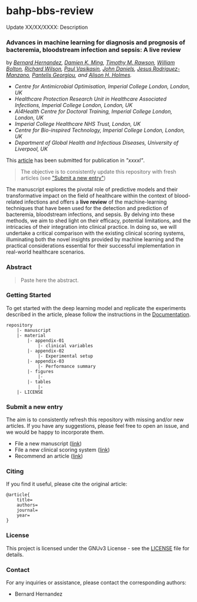 # bahp-bbs-review

Update XX/XX/XXXX: Description <br>

### Advances in machine learning for diagnosis and prognosis of bacteremia, bloodstream infection and sepsis: A live review

by *[Bernard Hernandez](https://bahp.github.io/portfolio-academic/),
    [Damien K. Ming](https://www.imperial.ac.uk/people/d.ming), 
    [Timothy M. Rawson](https://www.imperial.ac.uk/people/timothy.rawson07), 
    [William Bolton](https://www.imperial.ac.uk/people/william.bolton), 
    [Richard Wilson](https://www.imperial.ac.uk/people/richard.wilson),
    [Paul Vasikasin](https://www.imperial.ac.uk/people/p.vasikasin20), 
    [John Daniels](https://scholar.google.com/citations?user=TGzM-T8AAAAJ),
    [Jesus Rodriguez-Manzano](https://www.imperial.ac.uk/people/j.rodriguez-manzano),
    [Pantelis Georgiou](https://www.imperial.ac.uk/people/pantelis), and 
    [Alison H. Holmes](https://www.liverpool.ac.uk/systems-molecular-and-integrative-biology/staff/alison-holmes/).*

- *Centre for Antimicrobial Optimisation, Imperial College London, London, UK*
- *Healthcare Protection Research Unit in Healthcare Associated Infections, Imperial College London, London, UK*
- *AI4Health Centre for Doctoral Training, Imperial College London, London, UK*
- *Imperial College Healthcare NHS Trust, London, UK*
- *Centre for Bio-inspired Technology, Imperial College London, London, UK*
- *Department of Global Health and Infectious Diseases, University of Liverpool, UK*

This [article]() has been submitted for publication in *"xxxxl"*.

>The objective is to consistently update this repository with fresh articles (see ["Submit a new entry"](#Submit-a-new-entry))

The manuscript explores the pivotal role of predictive models and their transformative impact on the field of 
healthcare within the context of blood-related infections and offers a **live review** of the machine-learning 
techniques that have been used for the detection and prediction of bacteremia, bloodstream infections, and sepsis. 
By delving into these methods, we aim to shed light on their efficacy, potential limitations, and the intricacies 
of their integration into clinical practice. In doing so, we will undertake a critical comparison with the existing 
clinical scoring systems, illuminating both the novel insights provided by machine learning and the practical 
considerations essential for their successful implementation in real-world healthcare scenarios.

<!-- ![](manuscript/figures/hawaii-trend.png) -->
<!-- *Caption for the example figure with the main results.* -->

### Abstract

> Paste here the abstract.


### Getting Started

To get started with the deep learning model and replicate the experiments described in the article, please 
follow the instructions in the [Documentation](docs/README.md).

```
repository
    |- manuscript
    |- material
        |- appendix-01
            |- clinical variables
        |- appendix-02
            |- Experimental setup
        |- appendix-03
            |- Performance summary
        |- figures
            |-
        |- tables
            |-
    |- LICENSE
```

### Submit a new entry

The aim is to consistently refresh this repository with missing and/or new articles. If you have 
any suggestions, please feel free to open an issue, and we would be happy to incorporate them. 
 
   - File a new manuscript ([link](https://github.com/bahp/tldh-bbs-review/issues/new?assignees=&labels=Bug%2CNeeds+Triage&projects=&template=issue02.yaml&title=%5BManuscript%5D+%3Ctitle%3E))
   - File a new clinical scoring system ([link](https://github.com/bahp/tldh-bbs-review/issues/new?assignees=&labels=Bug%2CNeeds+Triage&projects=&template=issue03.yaml&title=%5BManuscript%5D+%3Ctitle%3E))
   - Recommend an article ([link](https://github.com/bahp/tldh-bbs-review/issues/new?assignees=&labels=recommendation&projects=&template=issue04.yaml&title=%5BManuscript%5D+%3Ctitle%3E))

### Citing

If you find it useful, please cite the original article:

```
@article{
    title=
    authors=
    journal=
    year=
}    
```

<!-- [Link to the Article](https://example.com/article) -->

### License

This project is licensed under the GNUv3 License - see the [LICENSE](LICENSE) file for details.

### Contact

For any inquiries or assistance, please contact the corresponding authors:

- Bernard Hernandez
